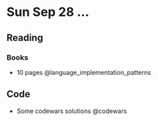 # Sun Sep 28 ...

## Reading
### Books
  - 10 pages @language_implementation_patterns

## Code
  - Some codewars solutions @codewars
